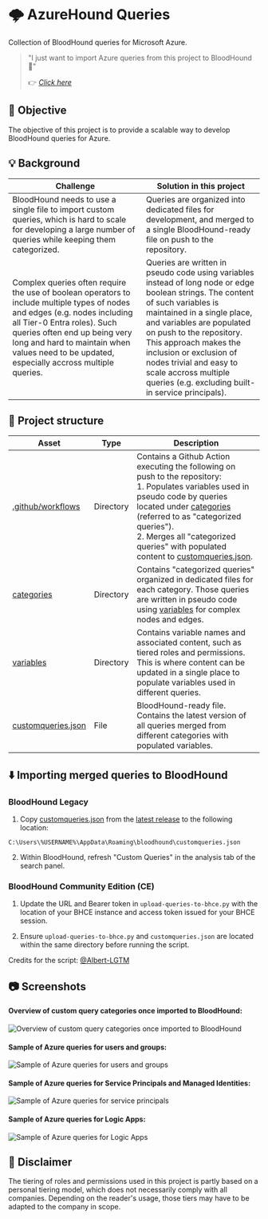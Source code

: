 # 🌩️ AzureHound Queries

Collection of BloodHound queries for Microsoft Azure.

> "I just want to import Azure queries from this project to BloodHound 🤩" 
>
> 👉 <cite>[Click here](#bh-import)</cite>


## 🎯 Objective

The objective of this project is to provide a scalable way to develop BloodHound queries for Azure.


## 💡 Background 

| Challenge | Solution in this project | 
|-----------|----------|
| BloodHound needs to use a single file to import custom queries, which is hard to scale for developing a large number of queries while keeping them categorized. | Queries are organized into dedicated files for development, and merged to a single BloodHound-ready file on push to the repository. |
| Complex queries often require the use of boolean operators to include multiple types of nodes and edges (e.g. nodes including all Tier-0 Entra roles). Such queries often end up being very long and hard to maintain when values need to be updated, especially accross multiple queries. | Queries are written in pseudo code using variables instead of long node or edge boolean strings. The content of such variables is maintained in a single place, and variables are populated on push to the repository. <br> This approach makes the inclusion or exclusion of nodes trivial and easy to scale accross multiple queries (e.g. excluding built-in service principals). |


## 🧱 Project structure

| Asset | Type | Description |
|---|---|---|
| [.github/workflows](https://github.com/emiliensocchi/azurehound-queries/tree/main/.github/workflows) | Directory | Contains a Github Action executing the following on push to the repository: <br> 1. Populates variables used in pseudo code by queries located under [categories](https://github.com/emiliensocchi/azurehound-queries/tree/main/categories) (referred to as "categorized queries"). <br> 2. Merges all "categorized queries" with populated content to [customqueries.json](https://github.com/emiliensocchi/azurehound-queries/blob/main/customqueries.json). |
| [categories](https://github.com/emiliensocchi/azurehound-queries/tree/main/categories) | Directory | Contains "categorized queries" organized in dedicated files for each category. Those queries are written in pseudo code using [variables](https://github.com/emiliensocchi/azurehound-queries/tree/main/variables) for complex nodes and edges. |
| [variables](https://github.com/emiliensocchi/azurehound-queries/tree/main/variables) | Directory | Contains variable names and associated content, such as tiered roles and permissions. This is where content can be updated in a single place to populate variables used in different queries. |
| [customqueries.json](https://github.com/emiliensocchi/azurehound-queries/blob/main/customqueries.json) | File | BloodHound-ready file. Contains the latest version of all queries merged from different categories with populated variables. |


<a id='bh-import'></a>
## ⬇️ Importing merged queries to BloodHound 

### BloodHound Legacy

1. Copy [customqueries.json](https://github.com/emiliensocchi/azurehound-queries/releases/download/v1.0.0/customqueries.json) from the [latest release](https://github.com/emiliensocchi/azurehound-queries/releases) to the following location: 

```code
C:\Users\%USERNAME%\AppData\Roaming\bloodhound\customqueries.json
```

2. Within BloodHound, refresh "Custom Queries" in the analysis tab of the search panel.

### BloodHound Community Edition (CE)

1. Update the URL and Bearer token in `upload-queries-to-bhce.py` with the location of your BHCE instance and access token issued for your BHCE session.

2. Ensure `upload-queries-to-bhce.py` and `customqueries.json` are located within the same directory before running the script.

Credits for the script: [@Albert-LGTM](https://github.com/Albert-LGTM?tab=repositories)


## 📷 Screenshots

#### Overview of custom query categories once imported to BloodHound:

![Overview of custom query categories once imported to BloodHound](assets/images/01_example_imported_collapsed.png)

#### Sample of Azure queries for users and groups:

![Sample of Azure queries for users and groups](assets/images/02_example_users_groups.png)


#### Sample of Azure queries for Service Principals and Managed Identities:

![Sample of Azure queries for service principals](assets/images/03_example_service_principals.png)

#### Sample of Azure queries for Logic Apps:

![Sample of Azure queries for Logic Apps](assets/images/04_example_logic_apps.png)


## 📢 Disclaimer

The tiering of roles and permissions used in this project is partly based on a personal tiering model, which does not necessarily comply with all companies. Depending on the reader's usage, those tiers may have to be adapted to the company in scope.

